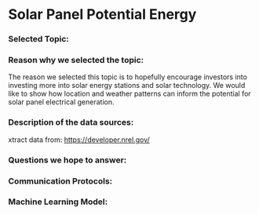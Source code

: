 # Solar Panel Potential Energy

### Selected Topic:

### Reason why we selected the topic:

The reason we selected this topic is to hopefully encourage investors into investing more into solar energy stations and solar technology. We would like to show how location and weather patterns can inform the potential for solar panel electrical generation.

### Description of the data sources:
xtract data from: https://developer.nrel.gov/

### Questions we hope to answer:

### Communication Protocols:


### Machine Learning Model: